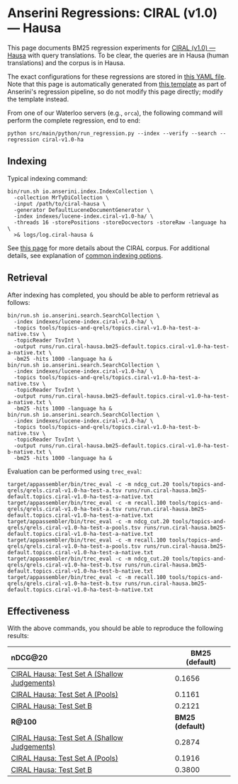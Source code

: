 # Anserini Regressions: CIRAL (v1.0) &mdash; Hausa

This page documents BM25 regression experiments for [CIRAL (v1.0) &mdash; Hausa](https://github.com/ciralproject/ciral) with query translations. To be clear, the queries are in Hausa (human translations) and the corpus is in Hausa.

The exact configurations for these regressions are stored in [this YAML file](../../src/main/resources/regression/ciral-v1.0-ha.yaml).
Note that this page is automatically generated from [this template](../../src/main/resources/docgen/templates/ciral-v1.0-ha.template) as part of Anserini's regression pipeline, so do not modify this page directly; modify the template instead.

From one of our Waterloo servers (e.g., `orca`), the following command will perform the complete regression, end to end:

```
python src/main/python/run_regression.py --index --verify --search --regression ciral-v1.0-ha
```

## Indexing

Typical indexing command:

```
bin/run.sh io.anserini.index.IndexCollection \
  -collection MrTyDiCollection \
  -input /path/to/ciral-hausa \
  -generator DefaultLuceneDocumentGenerator \
  -index indexes/lucene-index.ciral-v1.0-ha/ \
  -threads 16 -storePositions -storeDocvectors -storeRaw -language ha \
  >& logs/log.ciral-hausa &
```

See [this page](https://github.com/ciralproject/ciral) for more details about the CIRAL corpus.
For additional details, see explanation of [common indexing options](../../docs/common-indexing-options.md).

## Retrieval

After indexing has completed, you should be able to perform retrieval as follows:

```
bin/run.sh io.anserini.search.SearchCollection \
  -index indexes/lucene-index.ciral-v1.0-ha/ \
  -topics tools/topics-and-qrels/topics.ciral-v1.0-ha-test-a-native.tsv \
  -topicReader TsvInt \
  -output runs/run.ciral-hausa.bm25-default.topics.ciral-v1.0-ha-test-a-native.txt \
  -bm25 -hits 1000 -language ha &
bin/run.sh io.anserini.search.SearchCollection \
  -index indexes/lucene-index.ciral-v1.0-ha/ \
  -topics tools/topics-and-qrels/topics.ciral-v1.0-ha-test-a-native.tsv \
  -topicReader TsvInt \
  -output runs/run.ciral-hausa.bm25-default.topics.ciral-v1.0-ha-test-a-native.txt \
  -bm25 -hits 1000 -language ha &
bin/run.sh io.anserini.search.SearchCollection \
  -index indexes/lucene-index.ciral-v1.0-ha/ \
  -topics tools/topics-and-qrels/topics.ciral-v1.0-ha-test-b-native.tsv \
  -topicReader TsvInt \
  -output runs/run.ciral-hausa.bm25-default.topics.ciral-v1.0-ha-test-b-native.txt \
  -bm25 -hits 1000 -language ha &
```

Evaluation can be performed using `trec_eval`:

```
target/appassembler/bin/trec_eval -c -m ndcg_cut.20 tools/topics-and-qrels/qrels.ciral-v1.0-ha-test-a.tsv runs/run.ciral-hausa.bm25-default.topics.ciral-v1.0-ha-test-a-native.txt
target/appassembler/bin/trec_eval -c -m recall.100 tools/topics-and-qrels/qrels.ciral-v1.0-ha-test-a.tsv runs/run.ciral-hausa.bm25-default.topics.ciral-v1.0-ha-test-a-native.txt
target/appassembler/bin/trec_eval -c -m ndcg_cut.20 tools/topics-and-qrels/qrels.ciral-v1.0-ha-test-a-pools.tsv runs/run.ciral-hausa.bm25-default.topics.ciral-v1.0-ha-test-a-native.txt
target/appassembler/bin/trec_eval -c -m recall.100 tools/topics-and-qrels/qrels.ciral-v1.0-ha-test-a-pools.tsv runs/run.ciral-hausa.bm25-default.topics.ciral-v1.0-ha-test-a-native.txt
target/appassembler/bin/trec_eval -c -m ndcg_cut.20 tools/topics-and-qrels/qrels.ciral-v1.0-ha-test-b.tsv runs/run.ciral-hausa.bm25-default.topics.ciral-v1.0-ha-test-b-native.txt
target/appassembler/bin/trec_eval -c -m recall.100 tools/topics-and-qrels/qrels.ciral-v1.0-ha-test-b.tsv runs/run.ciral-hausa.bm25-default.topics.ciral-v1.0-ha-test-b-native.txt
```

## Effectiveness

With the above commands, you should be able to reproduce the following results:

| **nDCG@20**                                                                                                  | **BM25 (default)**|
|:-------------------------------------------------------------------------------------------------------------|-----------|
| [CIRAL Hausa: Test Set A (Shallow Judgements)](https://huggingface.co/datasets/CIRAL/ciral)                  | 0.1656    |
| [CIRAL Hausa: Test Set A (Pools)](https://huggingface.co/datasets/CIRAL/ciral)                               | 0.1161    |
| [CIRAL Hausa: Test Set B](https://huggingface.co/datasets/CIRAL/ciral)                                       | 0.2121    |
| **R@100**                                                                                                    | **BM25 (default)**|
| [CIRAL Hausa: Test Set A (Shallow Judgements)](https://huggingface.co/datasets/CIRAL/ciral)                  | 0.2874    |
| [CIRAL Hausa: Test Set A (Pools)](https://huggingface.co/datasets/CIRAL/ciral)                               | 0.1916    |
| [CIRAL Hausa: Test Set B](https://huggingface.co/datasets/CIRAL/ciral)                                       | 0.3800    |
